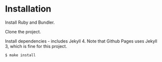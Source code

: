 # Installation

Install Ruby and Bundler.

Clone the project.

Install dependencies - includes Jekyll 4. Note that Github Pages uses Jekyll 3, which is fine for this project.

```sh
$ make install
```

